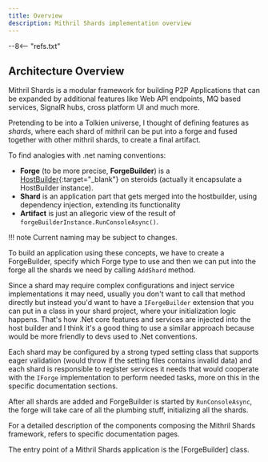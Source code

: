 ```yaml
---
title: Overview
description: Mithril Shards implementation overview
---
```

--8<-- "refs.txt"

## Architecture Overview

Mithril Shards is a modular framework for building P2P Applications that can be expanded by additional features like Web API endpoints, MQ based services, SignalR hubs, cross platform UI and much more.

Pretending to be into a Tolkien universe, I thought of defining features as *shards*, where each shard of mithril can be put into a forge and fused together with other mithril shards, to create a final artifact.

To find analogies with .net naming conventions:

- **Forge** (to be more precise, **ForgeBuilder**) is a [HostBuilder](https://docs.microsoft.com/en-us/dotnet/api/microsoft.extensions.hosting.hostbuilder?view=dotnet-plat-ext-5.0){:target="_blank"} on steroids (actually it encapsulate a HostBuilder instance).
- **Shard** is an application part that gets merged into the hostbuilder, using dependency injection, extending its functionality 
- **Artifact** is just an allegoric view of the result of `forgeBuilderInstance.RunConsoleAsync()`.

!!! note
	Current naming may be subject to changes.

To build an application using these concepts, we have to create a ForgeBuilder, specify which Forge type to use and then we can put into the forge all the shards we need by calling `AddShard` method.

Since a shard may require complex configurations and inject service implementations it may need, usually you don't want to call that method directly but instead you'd want to have a `IForgeBuilder` extension that you can put in a class in your shard project, where your initialization logic happens.
That's how .Net core features and services are injected into the host builder and I think it's a good thing to use a similar approach because would be more friendly to devs used to .Net conventions.

Each shard may be configured by a strong typed setting class that supports eager validation (would throw if the setting files contains invalid data) and each shard is responsible to register services it needs that would cooperate with the `IForge` implementation to perform needed tasks, more on this in the specific documentation sections.

After all shards are added and ForgeBuilder is started by `RunConsoleAsync`, the forge will take care of all the plumbing stuff, initializing all the shards.

For a detailed description of the components composing the Mithril Shards framework, refers to specific documentation pages.

The entry point of a Mithril Shards application is the [ForgeBuilder] class.

